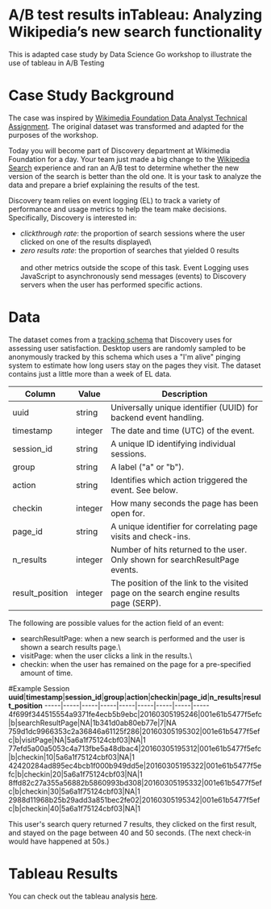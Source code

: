 # A/B test results inTableau: Analyzing Wikipedia’s new search functionality
This is adapted case study by Data Science Go workshop to illustrate the use of tableau in A/B Testing

# Case Study Background
The case was inspired by [Wikimedia Foundation Data Analyst Technical Assignment](https://github.com/wikimedia-research/Discovery-Hiring-Analyst-2016). The original dataset was transformed and adapted for the purposes of the workshop.

Today you will become part of Discovery department at Wikimedia Foundation for a day. Your team just made a big change to the [Wikipedia Search](https://www.wikipedia.org/) experience and ran an A/B test to determine whether the new version of the search is better than the old one. It is your task to analyze the data and prepare a brief explaining the results of the test.

Discovery team relies on event logging (EL) to track a variety of performance and usage metrics to help the team make decisions. Specifically, Discovery is interested in:

  * *clickthrough rate*: the proportion of search sessions where the user clicked on one of the results displayed\
  * *zero results rate*: the proportion of searches that yielded 0 results \
\
and other metrics outside the scope of this task. Event Logging uses JavaScript to asynchronously send messages (events) to Discovery servers when the user has performed specific actions.

# Data
The dataset comes from a [tracking schema](https://meta.wikimedia.org/wiki/Schema:TestSearchSatisfaction2) that Discovery uses for assessing user satisfaction. Desktop users are randomly sampled to be anonymously tracked by this schema which uses a "I'm alive" pinging system to estimate how long users stay on the pages they visit. The dataset contains just a little more than a week of EL data.

**Column**|**Value**|**Description**
-----|-----|-----
uuid|string|Universally unique identifier (UUID) for backend event handling.
timestamp|integer|The date and time (UTC) of the event.
session\_id|string|A unique ID identifying individual sessions.
group|string|A label ("a" or "b").
action|string|Identifies which action triggered the event. See below.
checkin|integer|How many seconds the page has been open for.
page_id|string|A unique identifier for correlating page visits and check-ins.
n_results|integer|Number of hits returned to the user. Only shown for searchResultPage events.
result\_position|integer|The position of the link to the visited page on the search engine results page (SERP).

The following are possible values for the action field of an event:

* searchResultPage: when a new search is performed and the user is shown a search results page.\
* visitPage: when the user clicks a link in the results.\
* checkin: when the user has remained on the page for a pre-specified amount of time.

#Example Session
**uuid**|**timestamp**|**session\_id**|**group**|**action**|**checkin**|**page\_id**|**n\_results**|**result\_position**
-----|-----|-----|-----|-----|-----|-----|-----|-----
4f699f344515554a9371fe4ecb5b9ebc|20160305195246|001e61b5477f5efc|b|searchResultPage|NA|1b341d0ab80eb77e|7|NA
759d1dc9966353c2a36846a61125f286|20160305195302|001e61b5477f5efc|b|visitPage|NA|5a6a1f75124cbf03|NA|1
77efd5a00a5053c4a713fbe5a48dbac4|20160305195312|001e61b5477f5efc|b|checkin|10|5a6a1f75124cbf03|NA|1
42420284ad895ec4bcb1f000b949dd5e|20160305195322|001e61b5477f5efc|b|checkin|20|5a6a1f75124cbf03|NA|1
8ffd82c27a355a56882b5860993bd308|20160305195332|001e61b5477f5efc|b|checkin|30|5a6a1f75124cbf03|NA|1
2988d11968b25b29add3a851bec2fe02|20160305195342|001e61b5477f5efc|b|checkin|40|5a6a1f75124cbf03|NA|1

This user's search query returned 7 results, they clicked on the first result, and stayed on the page between 40 and 50 seconds. (The next check-in would have happened at 50s.)

# Tableau Results
You can check out the tableau analysis [here](https://public.tableau.com/views/ABTestingAnalyzingWikipediasNewSearchFuntionality/Story1?:language=en&:display_count=y&:origin=viz_share_link).


